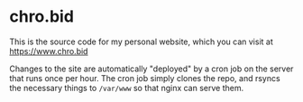 # chro.bid

This is the source code for my personal website, which you can visit at https://www.chro.bid

Changes to the site are automatically "deployed" by a cron job on the server that runs once per hour. The cron job simply clones the repo, and rsyncs the necessary things to `/var/www` so that nginx can serve them.

